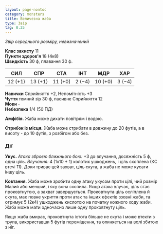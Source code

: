 ```yaml
---
layout: page-nontoc
category: monsters
title: Величезна жаба
type: Звір
tag: 0.25
---
```


_Звір середнього розміру, невизначений_

**Клас захисту** 11    
**Пункти здоров'я** 18 (4к8)    
**Швидкість** 30 ф, плавання 30 ф.

| СИЛ     | СПР     | СТА     | ІНТ    | МДР     | ХАР    |
| ------- | ------- | ------- | ------ | ------- | ------ |
| 12 (+1) | 13 (+1) | 11 (+0) | 2 (−4) | 10 (+0) | 3 (−4) |

**Навички** Сприйняття +2, Непомітність +3    
**Чуття** темний зір 30 ф, пасивне Сприйняття 12    
**Мови** -    
**Небезпека** 1/4 (50 ПД)

**Амфібія.** Жаба може дихати повітрям і водою.    

**Стрибок із місця.** Жаба може стрибати в довжину до 20 футів, а в висоту - до 10 футів, з розбігом або без.

### Дії
**Укус.** _Атака зброєю ближнього бою:_ +3 до влучання, досяжність 5 ф, одна ціль. _Влучання:_ 4 (1к10 + 1) колотих ушкоджень, і ціль схоплена (КС втечі 11). Доки триває цей захват, ціль скута, а жаба не може кусати іншу ціль.    

**Ковтання.** Жаба може зробити одну атаку укусом проти цілі, чий розмір Малий або менший, і яку вона схопила. Якщо атака влучає, ціль стає проковтнутою, а захват завершується. Проковтнута ціль осліплена й скута, має повне укриття проти атак та інших ефектів ззовні жаби, та отримує 5 (2к4) ушкоджень кислотою на початку кожного ходу жаби. Жаба може мати одночасно лише одну проковтнуту ціль.  

Якщо жаба вмирає, проковтнута істота більше не скута і може втекти з трупа, використавши 5 футів переміщення, та опиняється на волі збитою з ніг. 
